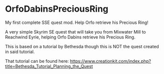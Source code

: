 # OrfoDabinsPreciousRing
My first complete SSE quest mod. Help Orfo retrieve his Precious Ring!

A very simple Skyrim SE quest that will take you from Mixwater Mill to Reachwind Eyrie, helping Orfo Dabins retrieve his Precious Ring. 

This is based on a tutorial by Bethesda though this is NOT the quest created in said tutorial.

That tutorial can be found here:
https://www.creationkit.com/index.php?title=Bethesda_Tutorial_Planning_the_Quest
